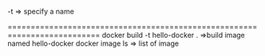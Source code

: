 -t => specify a name 

==========================================================================
docker build -t hello-docker .  =>build image named hello-docker
docker image ls                 => list of image
